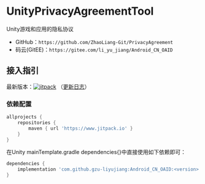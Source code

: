 # UnityPrivacyAgreementTool

Unity游戏和应用的隐私协议

- GitHub：`https://github.com/ZhaoLiang-Git/PrivacyAgreement`
- 码云(GitEE)：`https://gitee.com/li_yu_jiang/Android_CN_OAID`

## 接入指引

最新版本：[![jitpack](https://jitpack.io/v/ZhaoLiang-Git/PrivacyAgreement.svg)](https://jitpack.io/#gzu-liyujiang/Android_CN_OAID)
（[更新日志](/CHANGELOG.md)）

### 依赖配置

```groovy
allprojects {
    repositories {
        maven { url 'https://www.jitpack.io' }
    }
}
```

在Unity mainTemplate.gradle dependencies{}中直接使用如下依赖即可：

```groovy
dependencies {
    implementation 'com.github.gzu-liyujiang:Android_CN_OAID:<version>'
}
```